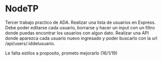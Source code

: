 # NodeTP
Tercer trabajo practico de ADA. 
Realizar una lista de usuarios en Express. Debe poder editarse cada usuario, borrarse y hacer un input con un filtro donde puedas encontrar los usuarios con algun dato. 
Realizar una API donde aparezca cada usuario nuevo ingresado y poder buscarlo con la url /api/users/:iddelusuario.

Le falta estilos a proposito, prometo mejorarlo (16/1/19)

